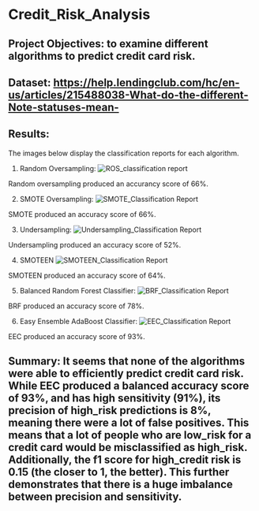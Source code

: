 # Credit_Risk_Analysis

## Project Objectives: to examine different algorithms to predict credit card risk. 

## Dataset: https://help.lendingclub.com/hc/en-us/articles/215488038-What-do-the-different-Note-statuses-mean-

## Results: 
The images below display the classification reports for each algorithm. 

1. Random Oversampling: 
![ROS_classification report](https://user-images.githubusercontent.com/113721712/230809921-500880e4-f626-457c-b2d9-f7510dc05815.png)

Random oversampling produced an accurancy score of 66%. 

2. SMOTE Oversampling: 
![SMOTE_Classification Report](https://user-images.githubusercontent.com/113721712/230809982-ed9e2c6e-055c-4b07-9ca1-89ef1f8ac368.png)

SMOTE produced an accuracy score of 66%. 

3. Undersampling: 
![Undersampling_Classification Report](https://user-images.githubusercontent.com/113721712/230810050-6f1872df-23f7-4c63-b375-118501d2c6f4.png)

Undersampling produced an accuracy score of 52%. 

4. SMOTEEN
![SMOTEEN_Classification Report](https://user-images.githubusercontent.com/113721712/230810106-0452529d-33f4-4c09-bebc-a350e51cafe9.png)

SMOTEEN produced an accuracy score of 64%. 

5. Balanced Random Forest Classifier: 
![BRF_Classification Report](https://user-images.githubusercontent.com/113721712/230810178-068414ae-fb80-4470-8eb1-1fdf0a8fa8a3.png)

BRF produced an accuracy score of 78%. 

6. Easy Ensemble AdaBoost Classifier: 
![EEC_Classification Report](https://user-images.githubusercontent.com/113721712/230810244-f3ef064c-2c56-4d1a-ae93-4789ec6e73bd.png)

EEC produced an accuracy score of 93%. 

## Summary: It seems that none of the algorithms were able to efficiently predict credit card risk. While EEC produced a balanced accuracy score of 93%, and has high sensitivity (91%), its precision of high_risk predictions is 8%, meaning there were a lot of false positives. This means that a lot of people who are low_risk for a credit card would be misclassified as high_risk. Additionally, the f1 score for high_credit risk is 0.15 (the closer to 1, the better). This further demonstrates that there is a huge imbalance between precision and sensitivity. 


